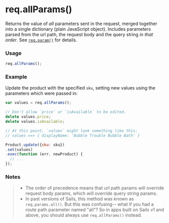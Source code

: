 # req.allParams()

Returns the value of _all_ parameters sent in the request, merged together into a single dictionary (plain JavaScript object). Includes parameters parsed from the url path, the request body and the query string _in that order_. See [`req.param()`](http://sailsjs.org/documentation/reference/request-req/req-param) for details.

### Usage

```js
req.allParams();
```


### Example

Update the product with the specified `sku`, setting new values using the parameters which were passed in:

```javascript
var values = req.allParams();

// Don't allow `price` or `isAvailable` to be edited.
delete values.price;
delete values.isAvailable;

// At this point, `values` might look something like this:
// values ==> { displayName: 'Bubble Trouble Bubble Bath' }

Product.update({sku: sku})
.set(values)
.exec(function (err, newProduct) {
  // ...
});
```

### Notes

>+ The order of precedence means that url path params will override request body params, which will override query string params.
>+ In past versions of Sails, this method was known as `req.params.all()`.  But this was confusing-- what if you had a route path parameter named "all"?  So in apps built on Sails v1 and above, you should always use `req.allParams()` instead.



<docmeta name="displayName" value="req.allParams()">
<docmeta name="pageType" value="method">

